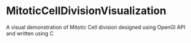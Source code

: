 # MitoticCellDivisionVisualization
A visual demonstration of Mitotic Cell division designed using OpenGl API and written using C
